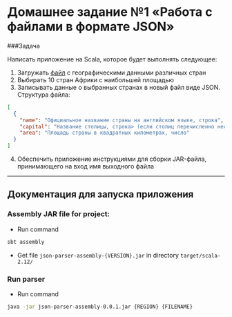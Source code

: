 # Домашнее задание №1 «Работа с файлами в формате JSON»

###Задача

Написать приложение на Scala, которое будет выполнять следующее:

1. Загружать [файл](https://raw.githubusercontent.com/mledoze/countries/master/countries.json) с географическими данными различных стран
2. Выбирать 10 стран Африки с наибольшей площадью
3. Записывать данные о выбранных странах в новый файл виде JSON. Структура файла:
```json
[
  {
    "name": "Официальное название страны на английском языке, строка",
    "capital": "Название столицы, строка> (если столиц перечисленно несколько, выберите первую)",
    "area": "Площадь страны в квадратных километрах, число"
  }
]
```
4. Обеспечить приложение инструкциями для сборки JAR-файла, принимающего на вход имя выходного файла

---
## Документация для запуска приложения

### Assembly JAR file for project:
* Run command
```bash
sbt assembly
```
* Get file `json-parser-assembly-{VERSION}.jar` in directory `target/scala-2.12/`

### Run parser
* Run command
```bash
java -jar json-parser-assembly-0.0.1.jar {REGION} {FILENAME}
```
